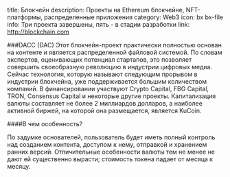 title: Блокчейн
description: Проекты на Ethereum блокчейне, NFT-платформы, распределенные приложения
category: Web3
icon: bx bx-file
info: Три проекта завершены, пять - в стадии разработки
link: http://blockchain.com

###DACC (DAC)
Этот блокчейн-проект практически полностью основан на контенте и является распределенной файловой системой. По словам экспертов, оценивающих потенциал стартапов, это позволяет совершить своеобразную революцию в индустрии цифровых медиа. Сейчас технология, которую называют следующим прорывом в индустрии блокчейна, уже поддерживается большим количеством компаний. В финансировании участвуют Crypto Capital, FBG Capital, TRON, Consensus Capital и некоторые другие проекты. Капитализация валюты составляет не более 2 миллиардов долларов, а наиболее активной биржей, на которой она размещается, является KuCoin.

####В чем особенность?

По задумке основателей, пользователь будет иметь полный контроль над созданием контента, доступом к нему, отправкой и хранением ранних версий. Отличительные особенности валюты тем не менее не дают ей существенно вырасти; стоимость токена падает от месяца к месяцу.
